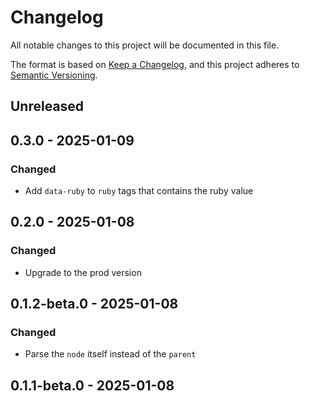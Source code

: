 # Changelog
All notable changes to this project will be documented in this file.

The format is based on [Keep a Changelog](https://keepachangelog.com/en/1.1.0/),
and this project adheres to [Semantic Versioning](https://semver.org/spec/v2.0.0.html).

## Unreleased

## 0.3.0 - 2025-01-09
### Changed
- Add `data-ruby` to `ruby` tags that contains the ruby value

## 0.2.0 - 2025-01-08
### Changed
- Upgrade to the prod version

## 0.1.2-beta.0 - 2025-01-08
### Changed
- Parse the `node` itself instead of the `parent`

## 0.1.1-beta.0 - 2025-01-08
